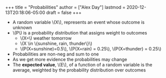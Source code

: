 +++
title = "Probabilities"
author = ["Alex Day"]
lastmod = 2020-12-13T20:18:06-05:00
draft = false
+++

-   A random variable \\(X\\), represents an event whose outcome is unknown
-   \\(P\\) is a probability distribution that assigns weight to outcomes
    -   \\(X=\\) weather tomorrow
    -   \\(X \in \\{sunshine, rain, thunder\\}\\)
    -   \\(P(X=sunshine)=0.5\\), \\(P(X=rain) = 0.25\\), \\(P(X=thunder) = 0.25\\)
-   Probabilities are non-neg and sum to one
-   As we get more evidence the probabilities may change
-   The **expected value**, \\(E\\), of a function of a random variable is the average, weighted by the probability distribution over outcomes
